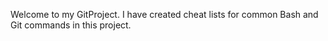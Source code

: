 Welcome to my GitProject.
I have created cheat lists for common Bash and Git commands in this project.
